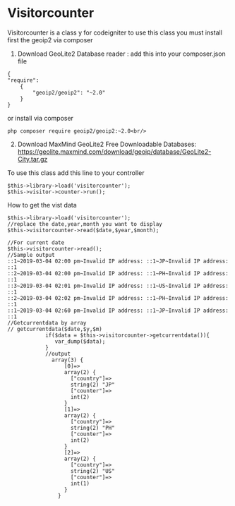 # Visitorcounter
Visitorcounter is a class y for codeigniter
to use this class you must install first the geoip2 via composer

1. Download GeoLite2 Database reader : add this into your composer.json file
```
{
"require":
    {    
        "geoip2/geoip2": "~2.0"        
    }
}
```
or install via composer
```
php composer require geoip2/geoip2:~2.0<br/>
```
2. Download MaxMind GeoLite2 Free Downloadable Databases:  https://geolite.maxmind.com/download/geoip/database/GeoLite2-City.tar.gz

To use this class add this line to your controller

```
$this->library->load('visitorcounter');
$this->visitor->counter->run();
```

How to get the vist data


```
$this->library->load('visitorcounter');
//replace the date,year,month you want to display
$this->visitorcounter->read($date,$year,$month);

//For current date
$this->visitorcounter->read();
//Sample output
::1~2019-03-04 02:00 pm~Invalid IP address: ::1~JP~Invalid IP address: ::1 
::2~2019-03-04 02:00 pm~Invalid IP address: ::1~PH~Invalid IP address: ::1 
::3~2019-03-04 02:01 pm~Invalid IP address: ::1~US~Invalid IP address: ::1 
::2~2019-03-04 02:02 pm~Invalid IP address: ::1~PH~Invalid IP address: ::1 
::1~2019-03-04 02:60 pm~Invalid IP address: ::1~JP~Invalid IP address: ::1 
//Getcurrentdata by array
// getcurrentdata($date,$y,$m)
            if($data = $this->visitorcounter->getcurrentdata()){
               var_dump($data);
            }
            //output
              array(3) {
                  [0]=>
                  array(2) {
                    ["country"]=>
                    string(2) "JP"
                    ["counter"]=>
                    int(2)
                  }
                  [1]=>
                  array(2) {
                    ["country"]=>
                    string(2) "PH"
                    ["counter"]=>
                    int(2)
                  }
                  [2]=>
                  array(2) {
                    ["country"]=>
                    string(2) "US"
                    ["counter"]=>
                    int(1)
                  }
                }

```
